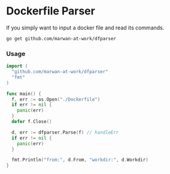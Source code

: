 # Dockerfile Parser

If you simply want to input a docker file and read its commands.

`go get github.com/marwan-at-work/dfparser`

### Usage

```go
import (
  "github.com/marwan-at-work/dfparser"
  "fmt"
)

func main() {
  f, err := os.Open("./Dockerfile")
  if err != nil {
    panic(err)
  }
  defer f.Close()

  d, err := dfparser.Parse(f) // handleErr
  if err != nil {
    panic(err)
  }

  fmt.Println("from:", d.From, "workdir:", d.Workdir)
}
```
